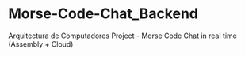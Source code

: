 # Morse-Code-Chat_Backend
Arquitectura de Computadores Project - Morse Code Chat in real time (Assembly + Cloud)
